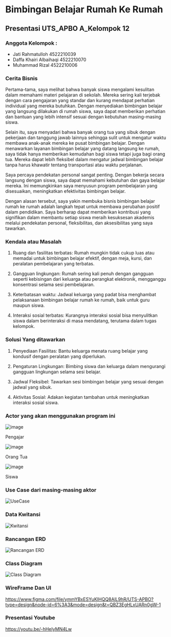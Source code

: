 # Bimbingan Belajar Rumah Ke Rumah
## Presentasi UTS_APBO A_Kelompok 12
### Anggota Kelompok :
* Jati Rahmatulloh 4522210039
* Daffa Khairi Albaihaqi 4522210070
* Muhammad Rizal 4522210006

### Cerita Bisnis
Pertama-tama, saya melihat bahwa banyak siswa mengalami kesulitan dalam memahami materi pelajaran di sekolah. Mereka sering kali terjebak dengan cara pengajaran yang standar dan kurang mendapat perhatian individual yang mereka butuhkan. Dengan menyediakan bimbingan belajar yang langsung dilakukan di rumah siswa, saya dapat memberikan perhatian dan bantuan yang lebih intensif sesuai dengan kebutuhan masing-masing siswa.

Selain itu, saya menyadari bahwa banyak orang tua yang sibuk dengan pekerjaan dan tanggung jawab lainnya sehingga sulit untuk mengatur waktu membawa anak-anak mereka ke pusat bimbingan belajar. Dengan menawarkan layanan bimbingan belajar yang datang langsung ke rumah, saya tidak hanya memberikan kemudahan bagi siswa tetapi juga bagi orang tua. Mereka dapat lebih fleksibel dalam mengatur jadwal bimbingan belajar tanpa harus khawatir tentang transportasi atau waktu perjalanan.

Saya percaya pendekatan personal sangat penting. Dengan bekerja secara langsung dengan siswa, saya dapat memahami kebutuhan dan gaya belajar mereka. Ini memungkinkan saya menyusun program pembelajaran yang disesuaikan, meningkatkan efektivitas bimbingan belajar. 

Dengan alasan tersebut, saya yakin membuka bisnis bimbingan belajar rumah ke rumah adalah langkah tepat untuk membawa perubahan positif dalam pendidikan. Saya berharap dapat memberikan kontribusi yang signifikan dalam membantu setiap siswa meraih kesuksesan akademis melalui pendekatan personal, fleksibilitas, dan aksesibilitas yang saya tawarkan.

### Kendala atau Masalah
1. Ruang dan fasilitas terbatas: Rumah mungkin tidak cukup luas atau memadai untuk bimbingan belajar efektif, dengan meja, kursi, dan peralatan pembelajaran yang terbatas.

2. Gangguan lingkungan: Rumah sering kali penuh dengan gangguan seperti kebisingan dari keluarga atau perangkat elektronik, mengganggu konsentrasi selama sesi pembelajaran.

3. Keterbatasan waktu: Jadwal keluarga yang padat bisa menghambat pelaksanaan bimbingan belajar rumah ke rumah, baik untuk guru maupun siswa.

4. Interaksi sosial terbatas: Kurangnya interaksi sosial bisa menyulitkan siswa dalam berinteraksi di masa mendatang, terutama dalam tugas kelompok.

### Solusi Yang ditawarkan
1. Penyediaan Fasilitas: Bantu keluarga menata ruang belajar yang kondusif dengan peralatan yang diperlukan.

2. Pengaturan Lingkungan: Bimbing siswa dan keluarga dalam mengurangi gangguan lingkungan selama sesi belajar.

3. Jadwal Fleksibel: Tawarkan sesi bimbingan belajar yang sesuai dengan jadwal yang sibuk.

4. Aktivitas Sosial: Adakan kegiatan tambahan untuk meningkatkan interaksi sosial siswa.

### Actor yang akan menggunakan program ini
![image](https://github.com/Jampaaang/Bimbingan-Belajar-Rumah-Ke-Rumah/assets/145977090/626ce581-71bc-49e3-9695-ab777779d94f)

Pengajar

![image](https://github.com/Jampaaang/Bimbingan-Belajar-Rumah-Ke-Rumah/assets/145977090/3cc43d36-c7ee-4b2c-a36c-f420238bb06e)

Orang Tua

![image](https://github.com/Jampaaang/Bimbingan-Belajar-Rumah-Ke-Rumah/assets/145977090/d01d84ff-c6a4-4db2-bdc8-d9d581f386ba)

Siswa


### Use Case dari masing-masing aktor
![UseCase](https://github.com/Jampaaang/Bimbingan-Belajar-Rumah-Ke-Rumah/assets/145977090/cb994a71-ddfe-446f-a196-948c20a4ed8c)

### Data Kwitansi

![Kwitansi](https://github.com/Jampaaang/Bimbingan-Belajar-Rumah-Ke-Rumah/assets/167963529/198e0d1a-3b14-48a0-a660-5b9b8fe64aea)


### Rancangan ERD


![Rancangan ERD](https://github.com/Jampaaang/Bimbingan-Belajar-Rumah-Ke-Rumah/assets/167963529/d2070ef4-867b-4efe-8d6a-2836c1b130b1)


### Class Diagram

![Class Diagram](https://github.com/Jampaaang/Bimbingan-Belajar-Rumah-Ke-Rumah/assets/167963529/969c461e-910a-44d3-8f29-71eca60c3bdf)

### WireFrame Dan UI
https://www.figma.com/file/ymmYBxESYuKIHQQ8AlL9hR/UTS-APBO?type=design&node-id=6%3A3&mode=design&t=QBZ3EgHLxUARn0gW-1

### Presentasi Youtube
https://youtu.be/-hHeIyMN4Lw
